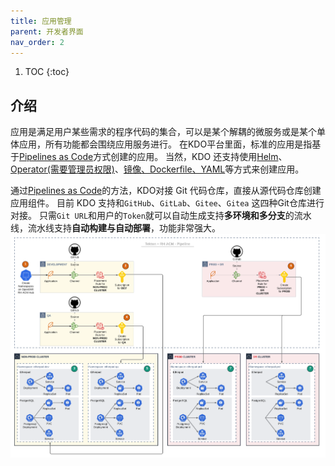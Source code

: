 ```yaml
---
title: 应用管理
parent: 开发者界面
nav_order: 2
---
```


1. TOC
{:toc}

## 介绍
应用是满足用户某些需求的程序代码的集合，可以是某个解耦的微服务或是某个单体应用，所有功能都会围绕应用服务进行。
在KDO平台里面，标准的应用是指基于[Pipelines as Code](repository#pipelines-as-code介绍)方式创建的应用。
当然，KDO 还支持使用[Helm](helm)、[Operator(需要管理员权限)](/docs/admin/application-management/operators)、[镜像、Dockerfile、YAML](add)等方式来创建应用。

通过[Pipelines as Code](repository#pipelines-as-code介绍)的方法，KDO对接 Git 代码仓库，直接从源代码仓库创建应用组件。
目前 KDO 支持和`GitHub`、`GitLab`、`Gitee`、`Gitea` 这四种Git仓库进行对接。
只需`Git URL`和用户的`Token`就可以自动生成支持**多环境和多分支**的流水线，流水线支持**自动构建与自动部署**，功能非常强大。
![pipeline.png](imgs/pipeline.png)


